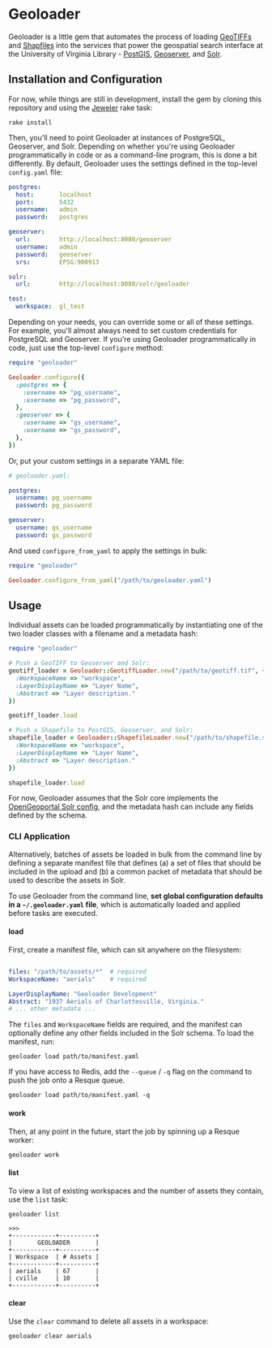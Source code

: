# Geoloader

Geoloader is a little gem that automates the process of loading [GeoTIFFs][geotiff] and [Shapfiles][shapefile] into the services that power the geospatial search interface at the University of Virginia Library - [PostGIS][postgis], [Geoserver][geoserver], and [Solr][solr].

## Installation and Configuration

For now, while things are still in development, install the gem by cloning this repository and using the [Jeweler][jeweler] rake task:

```
rake install
```

Then, you'll need to point Geoloader at instances of PostgreSQL, Geoserver, and Solr. Depending on whether you're using Geoloader programmatically in code or as a command-line program, this is done a bit differently. By default, Geoloader uses the settings defined in the top-level `config.yaml` file:

```yaml
postgres:
  host:       localhost
  port:       5432
  username:   admin
  password:   postgres

geoserver:
  url:        http://localhost:8080/geoserver
  username:   admin
  password:   geoserver
  srs:        EPSG:900913

solr:
  url:        http://localhost:8080/solr/geoloader

test:
  workspace:  gl_test
```

Depending on your needs, you can override some or all of these settings. For example, you'll almost always need to set custom credentials for PostgreSQL and Geoserver. If you're using Geoloader programmatically in code, just use the top-level `configure` method:

```ruby
require "geoloader"

Geoloader.configure({
  :postgres => {
    :username => "pg_username",
    :username => "pg_password",
  },
  :geoserver => {
    :username => "gs_username",
    :username => "gs_password",
  },
})
```

Or, put your custom settings in a separate YAML file:

```yaml
# geoloader.yaml:

postgres:
  username: pg_username
  password: pg_password

geoserver:
  username: gs_username
  password: gs_password
```

And used `configure_from_yaml` to apply the settings in bulk:

```ruby
require "geoloader"

Geoloader.configure_from_yaml("/path/to/geoloader.yaml")
```

## Usage

Individual assets can be loaded programmatically by instantiating one of the two loader classes with a filename and a metadata hash:

```ruby
require "geoloader"

# Push a GeoTIFF to Geoserver and Solr:
geotiff_loader = Geoloader::GeotiffLoader.new("/path/to/geotiff.tif", {
  :WorkspaceName => "workspace",
  :LayerDisplayName => "Layer Name",
  :Abstract => "Layer description."
})

geotiff_loader.load

# Push a Shapefile to PostGIS, Geoserver, and Solr:
shapefile_loader = Geoloader::ShapefileLoader.new("/path/to/shapefile.shp", {
  :WorkspaceName => "workspace",
  :LayerDisplayName => "Layer Name",
  :Abstract => "Layer description."
})

shapefile_loader.load
```

For now, Geoloader assumes that the Solr core implements the [OpenGeoportal Solr config][ogp-solr], and the metadata hash can include any fields defined by the schema.

### CLI Application

Alternatively, batches of assets be loaded in bulk from the command line by defining a separate manifest file that defines (a) a set of files that should be included in the upload and (b) a common packet of metadata that should be used to describe the assets in Solr.

To use Geoloader from the command line, **set global configuration defaults in a `~/.geoloader.yaml` file**, which is automatically loaded and applied before tasks are executed.

#### load

First, create a manifest file, which can sit anywhere on the filesystem:

```yaml

files: "/path/to/assets/*"  # required
WorkspaceName: "aerials"    # required

LayerDisplayName: "Geoloader Development"
Abstract: "1937 Aerials of Charlottesville, Virginia."
# ... other metadata ...
```

The `files` and `WorkspaceName` fields are required, and the manifest can optionally define any other fields included in the Solr schema. To load the manifest, run:

```
geoloader load path/to/manifest.yaml
```

If you have access to Redis, add the `--queue` / `-q` flag on the command to push the job onto a Resque queue.

```
geoloader load path/to/manifest.yaml -q
```

#### work

Then, at any point in the future, start the job by spinning up a Resque worker:

```
geoloader work
```

#### list

To view a list of existing workspaces and the number of assets they contain, use the `list` task:

```
geoloader list

>>>
+------------+----------+
|       GEOLOADER       |
+------------+----------+
| Workspace  | # Assets |
+------------+----------+
| aerials    | 67       |
| cville     | 10       |
+------------+----------+
```

#### clear

Use the `clear` command to delete all assets in a workspace:

```
geoloader clear aerials
```

[geotiff]: http://en.wikipedia.org/wiki/Geotiff
[shapefile]: http://en.wikipedia.org/wiki/Shapefile
[postgis]: http://postgis.net/
[geoserver]: http://geoserver.org/
[solr]: http://lucene.apache.org/solr/
[jeweler]: https://github.com/technicalpickles/jeweler
[ogp-solr]: https://github.com/OpenGeoportal/ogpSolrConfig
